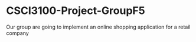 # CSCI3100-Project-GroupF5
Our group are going to implement an online shopping application for a retail company
